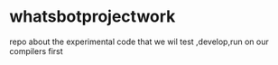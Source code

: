 # whatsbotprojectwork
repo about the experimental code that we wil test ,develop,run on our compilers first
